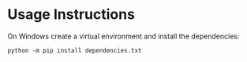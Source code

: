 # Usage Instructions

On Windows create a virtual environment and install the dependencies:

    python -m pip install dependencies.txt

